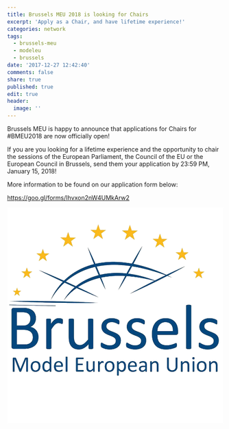 ```yaml
---
title: Brussels MEU 2018 is looking for Chairs
excerpt: 'Apply as a Chair, and have lifetime experience!'
categories: network
tags:
  - brussels-meu
  - modeleu
  - brussels
date: '2017-12-27 12:42:40'
comments: false
share: true
published: true
edit: true
header:
  image: ''
---
```

Brussels MEU is  happy to announce that applications for Chairs for #BMEU2018 are now officially open!

If you are you looking for a lifetime experience and the opportunity to chair the sessions of the European Parliament, the Council of the EU or the European Council in Brussels, send them your application by 23:59 PM, January 15, 2018!

More information to be found on our application form below:

https://goo.gl/forms/Ihvxon2nW4UMkArw2



![](/assets/images/bmeu_logo_color_transparent.png)
